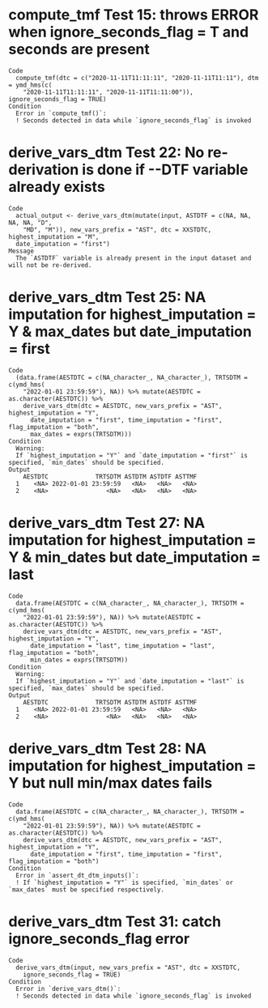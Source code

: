# compute_tmf Test 15: throws ERROR when ignore_seconds_flag  = T and seconds are present

    Code
      compute_tmf(dtc = c("2020-11-11T11:11:11", "2020-11-11T11:11"), dtm = ymd_hms(c(
        "2020-11-11T11:11:11", "2020-11-11T11:11:00")), ignore_seconds_flag = TRUE)
    Condition
      Error in `compute_tmf()`:
      ! Seconds detected in data while `ignore_seconds_flag` is invoked

# derive_vars_dtm Test 22: No re-derivation is done if --DTF variable already exists

    Code
      actual_output <- derive_vars_dtm(mutate(input, ASTDTF = c(NA, NA, NA, NA, "D",
        "MD", "M")), new_vars_prefix = "AST", dtc = XXSTDTC, highest_imputation = "M",
      date_imputation = "first")
    Message
      The `ASTDTF` variable is already present in the input dataset and will not be re-derived.

# derive_vars_dtm Test 25: NA imputation for highest_imputation = Y & max_dates but date_imputation = first

    Code
      (data.frame(AESTDTC = c(NA_character_, NA_character_), TRTSDTM = c(ymd_hms(
        "2022-01-01 23:59:59"), NA)) %>% mutate(AESTDTC = as.character(AESTDTC)) %>%
        derive_vars_dtm(dtc = AESTDTC, new_vars_prefix = "AST", highest_imputation = "Y",
          date_imputation = "first", time_imputation = "first", flag_imputation = "both",
          max_dates = exprs(TRTSDTM)))
    Condition
      Warning:
      If `highest_imputation = "Y"` and `date_imputation = "first"` is specified, `min_dates` should be specified.
    Output
        AESTDTC             TRTSDTM ASTDTM ASTDTF ASTTMF
      1    <NA> 2022-01-01 23:59:59   <NA>   <NA>   <NA>
      2    <NA>                <NA>   <NA>   <NA>   <NA>

# derive_vars_dtm Test 27: NA imputation for highest_imputation = Y & min_dates but date_imputation = last

    Code
      data.frame(AESTDTC = c(NA_character_, NA_character_), TRTSDTM = c(ymd_hms(
        "2022-01-01 23:59:59"), NA)) %>% mutate(AESTDTC = as.character(AESTDTC)) %>%
        derive_vars_dtm(dtc = AESTDTC, new_vars_prefix = "AST", highest_imputation = "Y",
          date_imputation = "last", time_imputation = "last", flag_imputation = "both",
          min_dates = exprs(TRTSDTM))
    Condition
      Warning:
      If `highest_imputation = "Y"` and `date_imputation = "last"` is specified, `max_dates` should be specified.
    Output
        AESTDTC             TRTSDTM ASTDTM ASTDTF ASTTMF
      1    <NA> 2022-01-01 23:59:59   <NA>   <NA>   <NA>
      2    <NA>                <NA>   <NA>   <NA>   <NA>

# derive_vars_dtm Test 28: NA imputation for highest_imputation = Y but null min/max dates fails

    Code
      data.frame(AESTDTC = c(NA_character_, NA_character_), TRTSDTM = c(ymd_hms(
        "2022-01-01 23:59:59"), NA)) %>% mutate(AESTDTC = as.character(AESTDTC)) %>%
        derive_vars_dtm(dtc = AESTDTC, new_vars_prefix = "AST", highest_imputation = "Y",
          date_imputation = "first", time_imputation = "first", flag_imputation = "both")
    Condition
      Error in `assert_dt_dtm_inputs()`:
      ! If `highest_imputation = "Y"` is specified, `min_dates` or `max_dates` must be specified respectively.

# derive_vars_dtm Test 31: catch ignore_seconds_flag error

    Code
      derive_vars_dtm(input, new_vars_prefix = "AST", dtc = XXSTDTC,
        ignore_seconds_flag = TRUE)
    Condition
      Error in `derive_vars_dtm()`:
      ! Seconds detected in data while `ignore_seconds_flag` is invoked


